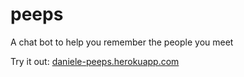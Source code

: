 # peeps
A chat bot to help you remember the people you meet

Try it out: [daniele-peeps.herokuapp.com](https://daniele-peeps.herokuapp.com)

